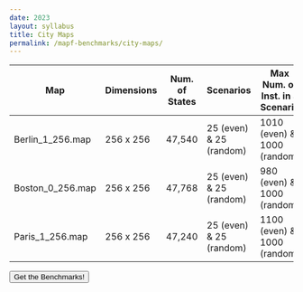 ```yaml
---
date: 2023
layout: syllabus
title: City Maps
permalink: /mapf-benchmarks/city-maps/
---
```


<div class="fullwidth">

 **Map** | **Dimensions** | **Num. of States** | **Scenarios** | **Max Num. of Inst. in a Scenario**
---|---|---|---|----
Berlin_1_256.map | 256 x 256 | 47,540 | 25 (even) & 25 (random) | 1010 (even) & 1000 (random)
Boston_0_256.map | 256 x 256 | 47,768 | 25 (even) & 25 (random) | 980 (even) & 1000 (random)
Paris_1_256.map | 256 x 256 | 47,240 | 25 (even) & 25 (random) | 1100 (even) & 1000 (random)
</div>

<a href='https://movingai.com/benchmarks/mapf/index.html'><button class='button benchmarks'>Get the Benchmarks!</button></a>&nbsp;&nbsp;&nbsp;&nbsp;&nbsp;&nbsp;


